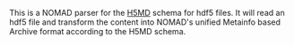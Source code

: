 This is a NOMAD parser for the [H5MD](http://www.??.org/) schema for hdf5 files. It will read
an hdf5 file and transform the content into NOMAD's unified Metainfo based Archive format according to the H5MD schema.



